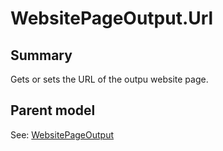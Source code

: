 # WebsitePageOutput.Url

## Summary

Gets or sets the URL of the outpu website page.

## Parent model

See: [WebsitePageOutput](WebsitePageOutput.md)